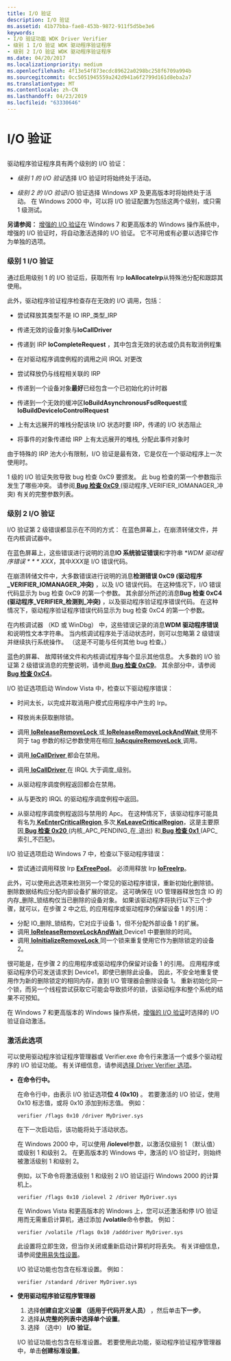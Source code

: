 ```yaml
---
title: I/O 验证
description: I/O 验证
ms.assetid: 41b77bba-fae8-453b-9872-911f5d5be3e6
keywords:
- I/O 验证功能 WDK Driver Verifier
- 级别 1 I/O 验证 WDK 驱动程序验证程序
- 级别 2 I/O 验证 WDK 驱动程序验证程序
ms.date: 04/20/2017
ms.localizationpriority: medium
ms.openlocfilehash: 4f13e54f873ecdc89622a0298bc258f6709a994b
ms.sourcegitcommit: 0cc5051945559a242d941a6f2799d161d8eba2a7
ms.translationtype: MT
ms.contentlocale: zh-CN
ms.lasthandoff: 04/23/2019
ms.locfileid: "63330646"
---
```

# <a name="io-verification"></a>I/O 验证


## <span id="ddk_i_o_verification_tools"></span><span id="DDK_I_O_VERIFICATION_TOOLS"></span>


驱动程序验证程序具有两个级别的 I/O 验证：

-   *级别 1 的 I/O 验证*选择 I/O 验证时将始终处于活动。

-   *级别 2 的 I/O 验证*I/O 验证选择 Windows XP 及更高版本时将始终处于活动。 在 Windows 2000 中，可以将 I/O 验证配置为包括这两个级别，或只需 1 级测试。

**另请参阅：** [增强的 I/O 验证](enhanced-i-o-verification.md)在 Windows 7 和更高版本的 Windows 操作系统中，增强的 I/O 验证时，将自动激活选择的 I/O 验证。 它不可用或有必要以选择它作为单独的选项。

### <a name="span-idlevel1ioverificationspanspan-idlevel1ioverificationspanlevel-1-io-verification"></a><span id="level_1_i_o_verification"></span><span id="LEVEL_1_I_O_VERIFICATION"></span>级别 1 I/O 验证

通过启用级别 1 的 I/O 验证后，获取所有 Irp **IoAllocateIrp**从特殊池分配和跟踪其使用。

此外，驱动程序验证程序检查存在无效的 I/O 调用，包括：

-   尝试释放其类型不是 IO IRP\_类型\_IRP

-   传递无效的设备对象与**IoCallDriver**

-   传递到 IRP **IoCompleteRequest** ，其中包含无效的状态或仍具有取消例程集

-   在对驱动程序调度例程的调用之间 IRQL 对更改

-   尝试释放仍与线程相关联的 IRP

-   传递到一个设备对象**最好**已经包含一个已初始化的计时器

-   传递到一个无效的缓冲区**IoBuildAsynchronousFsdRequest**或**IoBuildDeviceIoControlRequest**

-   上有太远展开的堆栈分配该块 I/O 状态时要 IRP，传递的 I/O 状态阻止

-   将事件的对象传递给 IRP 上有太远展开的堆栈, 分配此事件对象时

由于特殊的 IRP 池大小有限制，I/O 验证是最有效，它是仅在一个驱动程序上一次使用时。

1 级的 I/O 验证失败导致 bug 检查 0xC9 要颁发。 此 bug 检查的第一个参数指示发生了哪些冲突。 请参阅[ **Bug 检查 0xC9** ](https://msdn.microsoft.com/library/windows/hardware/ff560205) (驱动程序\_VERIFIER\_IOMANAGER\_冲突) 有关的完整参数列表。

### <a name="span-idlevel2ioverificationspanspan-idlevel2ioverificationspanlevel-2-io-verification"></a><span id="level_2_i_o_verification"></span><span id="LEVEL_2_I_O_VERIFICATION"></span>级别 2 I/O 验证

I/O 验证第 2 级错误都显示在不同的方式： 在蓝色屏幕上，在崩溃转储文件，并在内核调试器中。

在蓝色屏幕上，这些错误进行说明的消息**IO 系统验证错误**和字符串 **WDM 驱动程序错误 * * * XXX*，其中*XXX*是 I/O 错误代码。

在崩溃转储文件中，大多数错误进行说明的消息**检测错误 0xC9 (驱动程序\_VERIFIER\_IOMANAGER\_冲突)** ，以及 I/O 错误代码。 在这种情况下，I/O 错误代码显示为 bug 检查 0xC9 的第一个参数。 其余部分所述的消息**Bug 检查 0xC4 (驱动程序\_VERIFIER\_检测到\_冲突)** ，以及驱动程序验证程序错误代码。 在这种情况下，驱动程序验证程序错误代码显示为 bug 检查 0xC4 的第一个参数。

在内核调试器 （KD 或 WinDbg） 中，这些错误记录的消息**WDM 驱动程序错误**和说明性文本字符串。 当内核调试程序处于活动状态时，则可以忽略第 2 级错误并继续执行系统操作。 （这是不可能与任何其他 bug 检查。）

蓝色的屏幕、 故障转储文件和内核调试程序每个显示其他信息。 大多数的 I/O 验证第 2 级错误消息的完整说明，请参阅[ **Bug 检查 0xC9**](https://msdn.microsoft.com/library/windows/hardware/ff560205)。 其余部分中，请参阅[ **Bug 检查 0xC4**](https://msdn.microsoft.com/library/windows/hardware/ff560187)。

I/O 验证选项启动 Window Vista 中，检查以下驱动程序错误：

-   时间太长，以完成并取消用户模式应用程序中产生的 Irp。

-   释放尚未获取删除锁。

-   调用[ **IoReleaseRemoveLock** ](https://msdn.microsoft.com/library/windows/hardware/ff549560)或[ **IoReleaseRemoveLockAndWait** ](https://msdn.microsoft.com/library/windows/hardware/ff549567)使用不同于 tag 参数的标记参数使用在相应[ **IoAcquireRemoveLock** ](https://msdn.microsoft.com/library/windows/hardware/ff548204)调用。

-   调用[ **IoCallDriver** ](https://msdn.microsoft.com/library/windows/hardware/ff548336)都会在禁用。

-   调用[ **IoCallDriver** ](https://msdn.microsoft.com/library/windows/hardware/ff548336)在 IRQL 大于调度\_级别。

-   从驱动程序调度例程返回都会在禁用。

-   从与更改的 IRQL 的驱动程序调度例程中返回。

-   从驱动程序调度例程返回与禁用的 Apc。 在这种情况下，该驱动程序可能具有名为[ **KeEnterCriticalRegion** ](https://msdn.microsoft.com/library/windows/hardware/ff552021)多次[ **KeLeaveCriticalRegion**](https://msdn.microsoft.com/library/windows/hardware/ff552964)，这是主要原因[ **Bug 检查 0x20** ](https://msdn.microsoft.com/library/windows/hardware/ff557421) (内核\_APC\_PENDING\_在\_退出) 和[ **Bug 检查 0x1** ](https://msdn.microsoft.com/library/windows/hardware/ff557419) (APC\_索引\_不匹配)。

I/O 验证选项启动 Windows 7 中，检查以下驱动程序错误：

-   尝试通过调用释放 Irp [ **ExFreePool**](https://msdn.microsoft.com/library/windows/hardware/ff544590)。 必须用释放 Irp [ **IoFreeIrp**](https://msdn.microsoft.com/library/windows/hardware/ff549113)。

此外，可以使用此选项来检测另一个常见的驱动程序错误，重新初始化删除锁。 删除数据结构应分配内部设备扩展的锁定。 这可确保在 I/O 管理器释放包含 IO 的内存\_删除\_锁结构仅当已删除的设备对象。 如果该驱动程序将执行以下三个步骤，就可以，在步骤 2 中之后, 的应用程序或驱动程序仍保留设备 1 的引用：

-   分配 IO\_删除\_锁结构，它对应于设备 1，但不分配外部设备 1 的扩展。
-   调用[ **IoReleaseRemoveLockAndWait** ](https://msdn.microsoft.com/library/windows/hardware/ff549567) Device1 中要删除的时间。
-   调用[ **IoInitializeRemoveLock** ](https://msdn.microsoft.com/library/windows/hardware/ff549324)同一个锁来重复使用它作为删除锁定的设备 2。

很可能是，在步骤 2 的应用程序或驱动程序仍保留对设备 1 的引用。 应用程序或驱动程序仍可发送请求到 Device1，即使已删除此设备。 因此，不安全地重复使用作为新的删除锁定的相同内存，直到 I/O 管理器会删除设备 1。 重新初始化同一个锁，而另一个线程尝试获取它可能会导致损坏的锁，该驱动程序和整个系统的结果不可预知。

在 Windows 7 和更高版本的 Windows 操作系统，[增强的 I/O 验证](enhanced-i-o-verification.md)时选择的 I/O 验证自动激活。

### <a name="span-idactivatingthisoptionspanspan-idactivatingthisoptionspanactivating-this-option"></a><span id="activating_this_option"></span><span id="ACTIVATING_THIS_OPTION"></span>激活此选项

可以使用驱动程序验证程序管理器或 Verifier.exe 命令行来激活一个或多个驱动程序的 I/O 验证功能。 有关详细信息，请参阅[选择 Driver Verifier 选项](selecting-driver-verifier-options.md)。

-   **在命令行中。**

    在命令行中，由表示 I/O 验证选项**位 4 (0x10)** 。 若要激活的 I/O 验证，使用 0x10 标志值，或将 0x10 添加到标志值。 例如：

    ```
    verifier /flags 0x10 /driver MyDriver.sys
    ```

    在下一次启动后，该功能将处于活动状态。

    在 Windows 2000 中，可以使用 **/iolevel**参数，以激活仅级别 1 （默认值） 或级别 1 和级别 2。 在更高版本的 Windows 中，激活的 I/O 验证时，则始终被激活级别 1 和级别 2。

    例如，以下命令将激活级别 1 和级别 2 I/O 验证运行 Windows 2000 的计算机上。

    ```
    verifier /flags 0x10 /iolevel 2 /driver MyDriver.sys
    ```

    在 Windows Vista 和更高版本的 Windows 上，您可以还激活和停 I/O 验证用而无需重启计算机，通过添加 **/volatile**命令参数。 例如：

    ```
    verifier /volatile /flags 0x10 /adddriver MyDriver.sys
    ```

    此设置将立即生效，但当你关闭或重新启动计算机时将丢失。 有关详细信息，请参阅[使用易失性设置](using-volatile-settings.md)。

    I/O 验证功能也包含在标准设置。 例如：

    ```
    verifier /standard /driver MyDriver.sys
    ```

-   **使用驱动程序验证程序管理器**

    1.  选择**创建自定义设置 （适用于代码开发人员）** ，然后单击**下一步**。
    2.  选择**从完整的列表中选择单个设置**。
    3.  选择 （选中） **I/O 验证**。

    I/O 验证功能也包含在标准设置。 若要使用此功能，驱动程序验证程序管理器中，单击**创建标准设置**。

 

 






